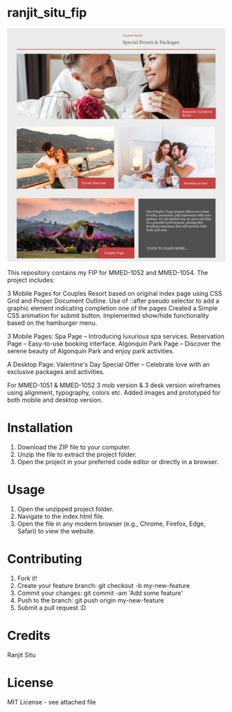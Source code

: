 # ranjit_situ_fip
![Special Packages](images/valentine's_packages.png)

This repository contains my FIP for MMED-1052 and MMED-1054. The project includes:

3 Mobile Pages for Couples Resort based on original index page using CSS Grid and Proper Document Outline.
Use of ::after pseudo selector to add a graphic element indicating completion one of the pages
Created a Simple CSS animation for submit button.
Implemented show/hide functionality based on the hamburger menu.

3 Mobile Pages:
Spa Page – Introducing luxurious spa services.
Reservation Page – Easy-to-use booking interface.
Algonquin Park Page – Discover the serene beauty of Algonquin Park and enjoy park activities.

A Desktop Page:
Valentine's Day Special Offer – Celebrate love with an exclusive packages and activities.

For MMED-1051 & MMED-1052
3 mob version & 3 desk version wireframes using alignment, typography, colors etc.
Added images and prototyped for both mobile and desktop version.

# Installation
1. Download the ZIP file to your computer.
2. Unzip the file to extract the project folder.
3. Open the project in your preferred code editor or directly in a browser.

# Usage
1. Open the unzipped project folder.
2. Navigate to the index.html file.
3. Open the file in any modern browser (e.g., Chrome, Firefox, Edge, Safari) to view the website.

# Contributing
1. Fork it!
2. Create your feature branch: git checkout -b my-new-feature
3. Commit your changes: git commit -am 'Add some feature'
4. Push to the branch: git push origin my-new-feature
5. Submit a pull request :D

# Credits
Ranjit Situ

# License
MIT License - see attached file